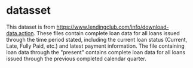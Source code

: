 # datasset
This dataset is from https://www.lendingclub.com/info/download-data.action. These files contain complete loan data for all loans issued through the time period stated, including the current loan status (Current, Late, Fully Paid, etc.) and latest payment information. The file containing loan data through the "present" contains complete loan data for all loans issued through the previous completed calendar quarter. 
